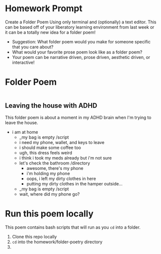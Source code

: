 # Homework Prompt
Create a Folder Poem Using only terminal and (optionally) a text editor. This can be based off of your liberatory learning environment from last week or it can be a totally new idea for a folder poem!

- Suggestion: What folder poem would you make for someone specific that you care about?
- What would your favorite prose poem look like as a folder poem?
- Your poem can be narrative driven, prose driven, aesthetic driven, or interactive!

# Folder Poem
![<img src="/images/folder-poem.gif"/>](/images/folder-poem.gif)

## Leaving the house with ADHD
This folder poem is about a moment in my ADHD brain when I'm trying to leave the house.

- i am at home
  - _my bag is empty /script
  - i need my phone, wallet, and keys to leave
  - i should make some coffee too
  - ugh, this dress feels weird
  - i think i took my meds already but i'm not sure
  - let's check the bathroom /directory
    - awesome, there's my phone
    - i'm holding my phone
    - oops, i left my dirty clothes in here
    - putting my dirty clothes in the hamper outside...
  - _my bag is empty /script
  - wait, where did my phone go?

# Run this poem locally
This poem contains bash scripts that will run as you `cd` into a folder.
1. Clone this repo locally
2. `cd` into the homework/folder-poetry directory
3.
